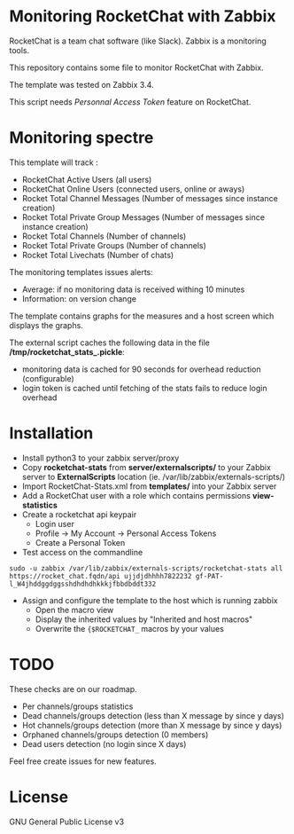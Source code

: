 # Monitoring RocketChat with Zabbix

RocketChat is a team chat software (like Slack). Zabbix is a monitoring tools.

This repository contains some file to monitor RocketChat with Zabbix.

The template was tested on Zabbix 3.4.

This script needs *Personnal Access Token* feature on RocketChat. 

# Monitoring spectre

This template will track :
  * RocketChat Active Users (all users)
  * RocketChat Online Users (connected users, online or aways)
  * Rocket Total Channel Messages (Number of messages since instance creation)
  * Rocket Total Private Group Messages (Number of messages since instance creation)
  * Rocket Total Channels (Number of channels)
  * Rocket Total Private Groups (Number of channels)
  * Rocket Total Livechats (Number of chats)
  
The monitoring templates issues alerts:
  * Average: if no monitoring data is received withing 10 minutes
  * Information: on version change
  
The template contains graphs for the measures and a host screen which displays the graphs.

The external script caches the following data in the file **/tmp/rocketchat\_stats\_<numeric id of the user>.pickle**:
 * monitoring data is cached for 90 seconds for overhead reduction (configurable)
 * login token is cached until fetching of the stats fails to reduce login overhead 

# Installation

  * Install python3 to your zabbix server/proxy
  * Copy **rocketchat-stats** from  **server/externalscripts/** to your Zabbix server to **ExternalScripts** location (ie. /var/lib/zabbix/externals-scripts/)
  * Import RocketChat-Stats.xml from **templates/** into your Zabbix server
  * Add a RocketChat user with a role which contains permissions **view-statistics**
  * Create a rocketchat api keypair
    * Login user
    * Profile -> My Account -> Personal Access Tokens
    * Create a Personal Token 
  * Test access on the commandline
```
sudo -u zabbix /var/lib/zabbix/externals-scripts/rocketchat-stats all https://rocket_chat.fqdn/api ujjdjdhhhh7822232 gf-PAT-l_W4jhddggdggsshdhdhdhkkkjfbbdbddt332
```
  * Assign and configure the template to the host which is running zabbix
    * Open the macro view
    * Display the inherited values by "Inherited and host macros"
    * Overwrite the ```{$ROCKETCHAT_``` macros by your values

# TODO

These checks are on our roadmap.

 * Per channels/groups statistics
 * Dead channels/groups detection (less than X message by since y days)
 * Hot channels/groups detection (more than X message by since y days)
 * Orphaned channels/groups detection (0 members)
 * Dead users detection (no login since X days)
  
Feel free create issues for new features.
  
# License
GNU General Public License v3
